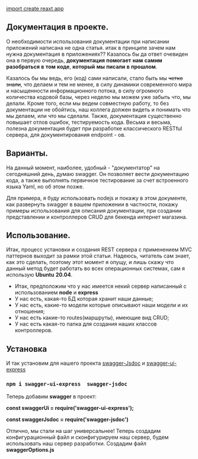 

[import create reaxt app](http://mysite.com/)



## Документация в проекте.
О необходимости использования документации при написании приложений написана не одна статья.
итак в принципе зачем нам нужна документация в приложениях??
Казалось бы да ответ очевиден она в первую очередь, **документация** **помогает** **нам** **самим** **разобраться** **в** **том** **коде**, **который** **мы**
**писали** **в** **прошлом**. 

Казалось бы мы ведь, его (код) сами написали, стало быть мы ~~четко знали~~, что делаем и тем не менее, в силу динамики современного мира и насыщенности
информационного потока, в силу огромного количества кодовой базы, через неделю мы можем уже забыть 
что, мы делали. Кроме того, если мы ведем совместную работу, то без документации не обойтись, наш коллега должен видеть и понимать
что мы делаем, или что мы сделали. Также, документация существенно повышает отлов ошибок, тестируемость кода. 
Весьма и весьма, полезна документация будет при разработке классического RESTful сервера, для документирования
endpoint - ов.

## Варианты.
На данный момент, наиболее, удобный - "документатор" на сегодняшний день, думаю swagger. Он позволяет вести 
документацию кода, а также выполнять первичное тестирование за счет встроенного языка Yaml, но об этом позже. 

Для примера, я буду использовать nodejs и покажу в этом документе, как развернуть swagger в вашем приложении в частности, покажу примеры 
использования для описания документации, при создании представлении и контроллеров CRUD для бекенда интернет магазина. 

## Использование.
Итак, процесс установки и создания REST сервера с применением MVC паттернов выходит за рамки этой статьи. Надеюсь, читатель сам знает, как
это сделать, поэтому этот момент я опущу, и лишь скажу что данный метод будет работать во всех операционных системах, сам я использую **Ubuntu** **20.04**.
* Итак, предположим что у нас имеется некий сервер написанный с использованием **node** и **express**
* У нас есть, какая-то БД которая хранит наши данные;
* У нас есть, какие-то модели которые описывают наши модели и их отношения; 
* У нас есть какие-то routes(маршруты), имеющие вид CRUD; 
* У нас есть какая-то папка для создания наших классов контроллеров.

## Установка
И так установим для нашего проекта [swagger-Jsdoc](https://www.npmjs.com/package/swagger-jsdoc) и [swagger-ui-express](https://www.npmjs.com/package/swagger-ui-express)

### `npm i swagger-ui-express  swagger-jsdoc`

Теперь добавим **swagger** в проект: 

**const swaggerUi = require('swagger-ui-express');**

**const swaggerJsdoc = require('swagger-jsdoc')**

Отлично, мы стали на шаг универсальнее! Теперь создадим конфигурационный файл и сконфигурируем наш сервер, будем использовать наш сервер разработки.
Создадим файл **swaggerOptions.js**






